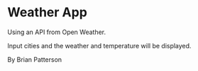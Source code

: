 # Weather App

Using an API from Open Weather.

Input cities and the weather and temperature will be displayed.

By Brian Patterson
